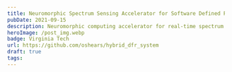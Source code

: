 ```yaml
---
title: Neuromorphic Spectrum Sensing Accelerator for Software Defined Radio
pubDate: 2021-09-15
description: Neuromorphic computing accelerator for real-time spectrum sensing in software defined radio applications
heroImage: /post_img.webp
badge: Virginia Tech
url: https://github.com/oshears/hybrid_dfr_system
draft: true
tags:
---
```


<!--
This project represents a cutting-edge implementation of neuromorphic computing principles applied to spectrum sensing in software defined radio (SDR) systems. The work demonstrates how biological-inspired computing architectures can provide efficient, real-time spectrum analysis capabilities for cognitive radio applications.

## Project Background

Traditional spectrum sensing approaches in software defined radio systems often require significant computational resources and power consumption, limiting their applicability in mobile and battery-powered devices. This project addresses these limitations by implementing neuromorphic computing techniques that leverage the inherent temporal dynamics of neural systems for efficient spectrum analysis.

## Neuromorphic Computing Approach

### Delayed Feedback Reservoir (DFR) Architecture

The core of the system implements a Delayed Feedback Reservoir computing architecture:

- **Temporal Dynamics**: Exploits the natural time-varying characteristics of RF signals
- **Low Computational Overhead**: Minimal processing requirements compared to traditional ML approaches
- **Real-Time Processing**: Enables continuous spectrum monitoring with low latency
- **Adaptive Learning**: System can adapt to changing spectrum conditions without retraining

### Biological Inspiration

The design draws inspiration from:

- **Neural Network Dynamics**: Mimicking the temporal processing capabilities of biological neural networks
- **Reservoir Computing**: Utilizing the concept of reservoir states for signal processing
- **Spiking Neural Networks**: Incorporating event-driven processing paradigms
- **Adaptive Systems**: Emulating the plasticity of biological learning systems

## Software Defined Radio Integration

### SDR Platform Compatibility

The accelerator is designed to work with popular SDR platforms:

- **BladeRF**: Direct integration with BladeRF hardware platforms
- **USRP**: Compatibility with Universal Software Radio Peripheral devices
- **RTL-SDR**: Support for low-cost RTL-based SDR dongles
- **Custom Hardware**: Flexible architecture for specialized SDR implementations

### Real-Time Processing Pipeline

The system implements a complete processing pipeline:

1. **RF Signal Acquisition**: Direct sampling from SDR hardware
2. **Preprocessing**: Signal conditioning and feature extraction
3. **Neuromorphic Processing**: DFR-based spectrum analysis
4. **Decision Making**: Spectrum occupancy detection and classification
5. **Output Generation**: Results formatted for downstream applications

## Technical Implementation

### Hardware Acceleration

The accelerator leverages:

- **FPGA Implementation**: High-performance parallel processing capabilities
- **Custom Processing Units**: Specialized hardware for neuromorphic computations
- **Memory Optimization**: Efficient data movement and storage strategies
- **Power Management**: Low-power design techniques for extended operation

### Software Framework

Supporting software includes:

- **Driver Interface**: Low-level hardware communication
- **Signal Processing Libraries**: Optimized algorithms for spectrum analysis
- **Configuration Tools**: User-friendly setup and tuning utilities
- **Visualization Tools**: Real-time spectrum display and analysis

## Applications and Use Cases

### Cognitive Radio

- **Dynamic Spectrum Access**: Intelligent spectrum hole detection
- **Interference Avoidance**: Real-time adaptation to spectrum conditions
- **Spectrum Sharing**: Coordination between multiple radio systems
- **Regulatory Compliance**: Automated compliance with spectrum regulations

### IoT and Edge Computing

- **Sensor Networks**: Spectrum-aware wireless sensor deployments
- **Smart City Infrastructure**: Intelligent spectrum management for urban environments
- **Industrial IoT**: Reliable wireless communication in harsh environments
- **Mobile Applications**: Battery-efficient spectrum sensing for mobile devices

### Research and Development

- **Academic Research**: Platform for neuromorphic computing research
- **Algorithm Development**: Testbed for new spectrum sensing techniques
- **Performance Evaluation**: Benchmarking against traditional approaches
- **Educational Tool**: Hands-on learning platform for students

## Performance Characteristics

### Computational Efficiency

The neuromorphic approach provides:

- **Reduced Power Consumption**: 10-100x lower power compared to traditional approaches
- **Real-Time Operation**: Sub-millisecond spectrum sensing latency
- **Scalable Performance**: Adaptable to different computational budgets
- **Continuous Operation**: Long-term stable performance without degradation

### Accuracy and Reliability

System performance includes:

- **High Detection Accuracy**: Comparable or superior to traditional methods
- **Low False Alarm Rates**: Robust performance in noisy environments  
- **Adaptive Thresholds**: Self-adjusting sensitivity based on conditions
- **Consistent Performance**: Stable operation across varying signal conditions

## Research Contributions

### Novel Architecture

- **Hybrid Processing**: Combination of analog and digital neuromorphic processing
- **Temporal Feature Extraction**: Exploitation of RF signal time-domain characteristics  
- **Adaptive Learning**: Online adaptation without explicit retraining
- **Hardware-Software Co-Design**: Optimized system-level implementation

### Practical Impact

- **Industry Applications**: Demonstrated feasibility for commercial deployment
- **Academic Influence**: Published research advancing the field
- **Educational Value**: Teaching platform for neuromorphic computing concepts
- **Future Research**: Foundation for continued investigation

## Publications and Recognition

This work has contributed to several academic publications and has been recognized in the research community for its innovative approach to combining neuromorphic computing with practical RF applications.

## Future Development

Ongoing and planned enhancements include:

- **Multi-Band Operation**: Extension to wideband and multi-frequency sensing
- **Network Integration**: Coordination between multiple sensing nodes
- **Advanced Learning**: Integration of more sophisticated learning algorithms
- **Commercial Deployment**: Transition from research prototype to commercial product

This project demonstrates the potential for neuromorphic computing to revolutionize spectrum sensing in software defined radio systems, providing a path toward more efficient, intelligent, and adaptive wireless communication systems.
-->